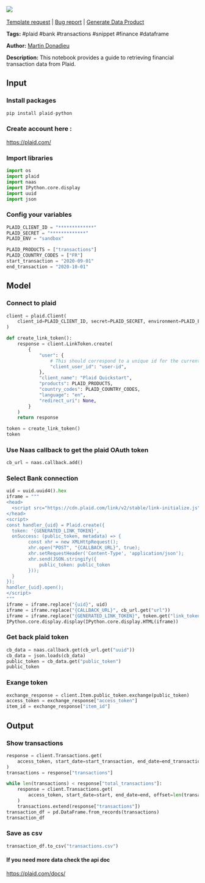 <a href="https://app.naas.ai/user-redirect/naas/downloader?url=https://raw.githubusercontent.com/jupyter-naas/awesome-notebooks/master/Plaid/Plaid_Get_transactions.ipynb" target="_parent"><img src="https://naasai-public.s3.eu-west-3.amazonaws.com/open_in_naas.svg"/></a><br><br><a href="https://github.com/jupyter-naas/awesome-notebooks/issues/new?assignees=&labels=&template=template-request.md&title=Tool+-+Action+of+the+notebook+">Template request</a> | <a href="https://github.com/jupyter-naas/awesome-notebooks/issues/new?assignees=&labels=bug&template=bug_report.md&title=Plaid+-+Get+transactions:+Error+short+description">Bug report</a> | <a href="https://app.naas.ai/user-redirect/naas/downloader?url=https://raw.githubusercontent.com/jupyter-naas/awesome-notebooks/master/Naas/Naas_Start_data_product.ipynb" target="_parent">Generate Data Product</a>

**Tags:** #plaid #bank #transactions #snippet #finance #dataframe

**Author:** [Martin Donadieu](https://www.linkedin.com/in/martindonadieu/)

**Description:** This notebook provides a guide to retrieving financial transaction data from Plaid.

## Input

### Install packages


```python
pip install plaid-python
```

### Create account here :
https://plaid.com/
    
    

### Import libraries


```python
import os
import plaid
import naas
import IPython.core.display
import uuid
import json
```

### Config your variables


```python
PLAID_CLIENT_ID = "*************"
PLAID_SECRET = "*************"
PLAID_ENV = "sandbox"

PLAID_PRODUCTS = ["transactions"]
PLAID_COUNTRY_CODES = ["FR"]
start_transaction = "2020-09-01"
end_transaction = "2020-10-01"
```

## Model

### Connect to plaid


```python
client = plaid.Client(
    client_id=PLAID_CLIENT_ID, secret=PLAID_SECRET, environment=PLAID_ENV
)
```


```python
def create_link_token():
    response = client.LinkToken.create(
        {
            "user": {
                # This should correspond to a unique id for the current user.
                "client_user_id": "user-id",
            },
            "client_name": "Plaid Quickstart",
            "products": PLAID_PRODUCTS,
            "country_codes": PLAID_COUNTRY_CODES,
            "language": "en",
            "redirect_uri": None,
        }
    )
    return response
```


```python
token = create_link_token()
token
```

### Use Naas callback to get the plaid OAuth token


```python
cb_url = naas.callback.add()
```

### Select Bank connection


```python
uid = uuid.uuid4().hex
iframe = """
<head>
  <script src="https://cdn.plaid.com/link/v2/stable/link-initialize.js"></script>
</head>
<script>
const handler_{uid} = Plaid.create({
  token: '{GENERATED_LINK_TOKEN}',
  onSuccess: (public_token, metadata) => {
        const xhr = new XMLHttpRequest();
        xhr.open("POST", "{CALLBACK_URL}", true);
        xhr.setRequestHeader('Content-Type', 'application/json');
        xhr.send(JSON.stringify({
            public_token: public_token
        }));
  }
});
handler_{uid}.open();
</script>
"""
iframe = iframe.replace("{uid}", uid)
iframe = iframe.replace("{CALLBACK_URL}", cb_url.get("url"))
iframe = iframe.replace("{GENERATED_LINK_TOKEN}", token.get("link_token"))
IPython.core.display.display(IPython.core.display.HTML(iframe))
```

### Get back plaid token


```python
cb_data = naas.callback.get(cb_url.get("uuid"))
cb_data = json.loads(cb_data)
public_token = cb_data.get("public_token")
public_token
```

### Exange token 


```python
exchange_response = client.Item.public_token.exchange(public_token)
access_token = exchange_response["access_token"]
item_id = exchange_response["item_id"]
```

## Output

### Show transactions


```python
response = client.Transactions.get(
    access_token, start_date=start_transaction, end_date=end_transaction
)
transactions = response["transactions"]

while len(transactions) < response["total_transactions"]:
    response = client.Transactions.get(
        access_token, start_date=start, end_date=end, offset=len(transactions)
    )
    transactions.extend(response["transactions"])
transaction_df = pd.DataFrame.from_records(transactions)
transaction_df
```

### Save as csv


```python
transaction_df.to_csv("transactions.csv")
```

#### If you need more data check the api doc 
https://plaid.com/docs/

